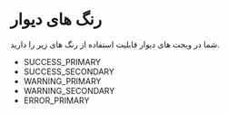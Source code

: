 # رنگ های دیوار

شما در ویجت های دیوار قابلیت استفاده از رنگ های زیر را دارید.
- SUCCESS_PRIMARY
- SUCCESS_SECONDARY
- WARNING_PRIMARY
- WARNING_SECONDARY
- ERROR_PRIMARY
